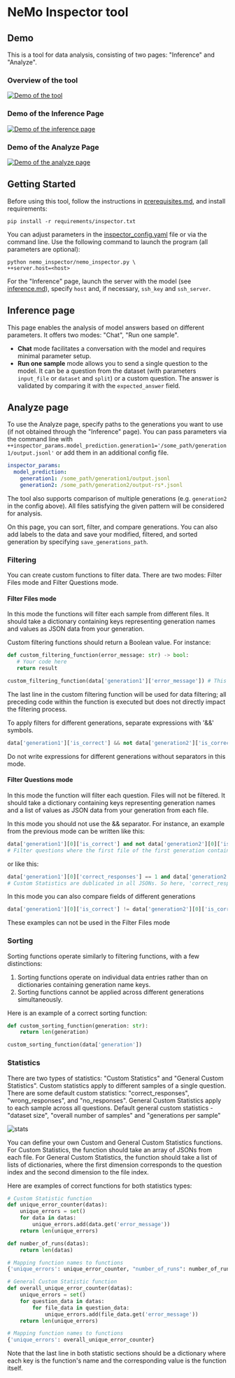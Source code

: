 # NeMo Inspector tool

## Demo
This is a tool for data analysis, consisting of two pages: "Inference" and "Analyze".

### Overview of the tool
[![Demo of the tool](/nemo_inspector/images/demo.png)](https://www.youtube.com/watch?v=EmBFEl7ydqE)

### Demo of the Inference Page
[![Demo of the inference page](/nemo_inspector/images/inference_page.png)](https://www.youtube.com/watch?v=6utSkPCdNks)

### Demo of the Analyze Page
[![Demo of the analyze page](/nemo_inspector/images/analyze_page.png)](https://www.youtube.com/watch?v=cnPyDlDmQXg)

## Getting Started
Before using this tool, follow the instructions in [prerequisites.md](/docs/prerequisites.md), and install requirements:
```shell
pip install -r requirements/inspector.txt
```
You can adjust parameters in the [inspector_config.yaml](/nemo_inspector/settings/inspector_config.yaml) file or via the command line. Use the following command to launch the program (all parameters are optional):
```shell
python nemo_inspector/nemo_inspector.py \
++server.host=<host>
```
For the "Inference" page, launch the server with the model (see [inference.md](/docs/inference.md)), specify `host` and, if necessary, `ssh_key` and `ssh_server`.

## Inference page
This page enables the analysis of model answers based on different parameters. It offers two modes: "Chat", "Run one sample".

- **Chat** mode facilitates a conversation with the model and requires minimal parameter setup.
- **Run one sample** mode allows you to send a single question to the model. It can be a question from the dataset (with parameters `input_file` or `dataset` and `split`) or a custom question. The answer is validated by comparing it with the `expected_answer` field.

## Analyze page
To use the Analyze page, specify paths to the generations you want to use (if not obtained through the "Inference" page). You can pass parameters via the command line with `++inspector_params.model_prediction.generation1='/some_path/generation1/output.jsonl'` or add them in an additional config file.

```yaml
inspector_params:
  model_prediction:
    generation1: /some_path/generation1/output.jsonl
    generation2: /some_path/generation2/output-rs*.jsonl
```

The tool also supports comparison of multiple generations (e.g.
 `generation2` in the config above). All files satisfying the given pattern will be considered for analysis.

On this page, you can sort, filter, and compare generations. You can also add labels to the data and save your modified, filtered, and sorted generation by specifying `save_generations_path`.

### Filtering
You can create custom functions to filter data. There are two modes: Filter Files mode and Filter Questions mode.

#### Filter Files mode
In this mode the functions will filter each sample from different files. It should take a dictionary containing keys representing generation names and values as JSON data from your generation.

Custom filtering functions should return a Boolean value. For instance:

```python
def custom_filtering_function(error_message: str) -> bool:
   # Your code here
   return result

custom_filtering_function(data['generation1']['error_message']) # This line will be used for filtering
```
The last line in the custom filtering function will be used for data filtering; all preceding code within the function is executed but does not directly impact the filtering process.

To apply filters for different generations, separate expressions with '&&' symbols.
 ```python
 data['generation1']['is_correct'] && not data['generation2']['is_correct']
 ```
 Do not write expressions for different generations without separators in this mode.

#### Filter Questions mode
In this mode the function will filter each question. Files will not be filtered. It should take a dictionary containing keys representing generation names and a list of values as JSON data from your generation from each file.

In this mode you should not use the && separator. For instance, an example from the previous mode can be written like this:
 ```python
 data['generation1'][0]['is_correct'] and not data['generation2'][0]['is_correct']
 # Filter questions where the first file of the first generation contains a correct solution and the first file from the second generation contains a wrong solution
 ```
 or like this:
  ```python
 data['generation1'][0]['correct_responses'] == 1 and data['generation2'][0]['correct_responses'] == 0
 # Custom Statistics are dublicated in all JSONs. So here, 'correct_responses' value will be the same for all file for a specific generation and question
 ```
 In this mode you can also compare fields of different generations
   ```python
 data['generation1'][0]['is_correct'] != data['generation2'][0]['is_correct']
 ```
 These examples can not be used in the Filter Files mode

### Sorting
Sorting functions operate similarly to filtering functions, with a few distinctions:

1. Sorting functions operate on individual data entries rather than on dictionaries containing generation name keys.
2. Sorting functions cannot be applied across different generations simultaneously.

Here is an example of a correct sorting function:

```python
def custom_sorting_function(generation: str):
    return len(generation)

custom_sorting_function(data['generation'])
```

### Statistics
There are two types of statistics: "Custom Statistics" and "General Custom Statistics". Custom statistics apply to different samples of a single question. There are some default custom statistics: "correct_responses", "wrong_responses", and "no_responses". General Custom Statistics apply to each sample across all questions. Default general custom statistics - "dataset size", "overall number of samples" and "generations per sample"

![stats](/nemo_inspector/images/stats.png)

You can define your own Custom and General Custom Statistics functions. For Custom Statistics, the function should take an array of JSONs from each file. For General Custom Statistics, the function should take a list of lists of dictionaries, where the first dimension corresponds to the question index and the second dimension to the file index.

Here are examples of correct functions for both statistics types:

```python
# Custom Statistic function
def unique_error_counter(datas):
    unique_errors = set()
    for data in datas:
        unique_errors.add(data.get('error_message'))
    return len(unique_errors)

def number_of_runs(datas):
    return len(datas)

# Mapping function names to functions
{'unique_errors': unique_error_counter, "number_of_runs": number_of_runs}
```
```python
# General Custom Statistic function
def overall_unique_error_counter(datas):
    unique_errors = set()
    for question_data in datas:
        for file_data in question_data:
            unique_errors.add(file_data.get('error_message'))
    return len(unique_errors)

# Mapping function names to functions
{'unique_errors': overall_unique_error_counter}
```
Note that the last line in both statistic sections should be a dictionary where each key is the function's name and the corresponding value is the function itself.
